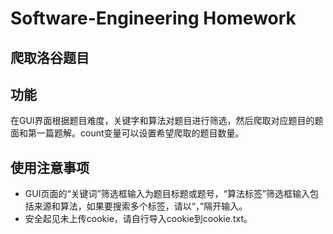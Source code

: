# Software-Engineering Homework
## 爬取洛谷题目
## 功能
在GUI界面根据题目难度，关键字和算法对题目进行筛选，然后爬取对应题目的题面和第一篇题解。count变量可以设置希望爬取的题目数量。
## 使用注意事项
- GUI页面的“关键词”筛选框输入为题目标题或题号，“算法标签”筛选框输入包括来源和算法，如果要搜索多个标签，请以“，”隔开输入。
- 安全起见未上传cookie，请自行导入cookie到cookie.txt。

